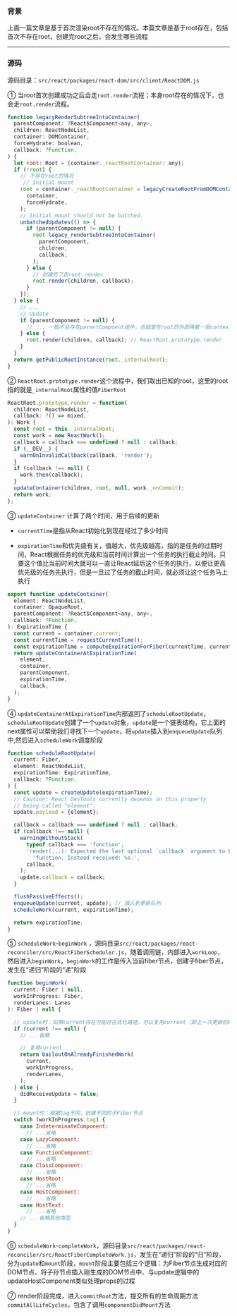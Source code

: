 ### 背景

上面一篇文章是基于首次渲染root不存在的情况。本篇文章是基于root存在，包括首次不存在root，创建完root之后，会发生哪些流程

---

### 源码
源码目录：`src/react/packages/react-dom/src/client/ReactDOM.js`

① 当root首次创建成功之后会走`root.render`流程；本身root存在的情况下，也会走`root.render`流程。

```javascript
function legacyRenderSubtreeIntoContainer(
  parentComponent: ?React$Component<any, any>,
  children: ReactNodeList,
  container: DOMContainer,
  forceHydrate: boolean,
  callback: ?Function,
) {
  let root: Root = (container._reactRootContainer: any);
  if (!root) {
    // 不存在root的情况
     // Initial mount
    root = container._reactRootContainer = legacyCreateRootFromDOMContainer(
      container,
      forceHydrate,
    );
    // Initial mount should not be batched.
    unbatchedUpdates(() => {
      if (parentComponent != null) {
        root.legacy_renderSubtreeIntoContainer(
          parentComponent,
          children,
          callback,
        );
      } else {
        // 创建完了走root.render
        root.render(children, callback);
      }
    });
  } else {
    // ...
    // Update
    if (parentComponent != null) {
      // ... 一般不会存在parentCompoent组件，也就是在root的外部再套一层context
    } else {
      root.render(children, callback); // ReactRoot.prototype.render
    }
  }
  return getPublicRootInstance(root._internalRoot);
}
```

② `ReactRoot.prototype.render`这个流程中，我们取出已知的root，这里的root指的就是`_internalRoot`属性的值`FiberRoot`

```javascript
ReactRoot.prototype.render = function(
  children: ReactNodeList,
  callback: ?() => mixed,
): Work {
  const root = this._internalRoot;
  const work = new ReactWork();
  callback = callback === undefined ? null : callback;
  if (__DEV__) {
    warnOnInvalidCallback(callback, 'render');
  }
  if (callback !== null) {
    work.then(callback);
  }
  updateContainer(children, root, null, work._onCommit);
  return work;
};
```

③ `updateContainer` 计算了两个时间，用于后续的更新

+ `currentTime`是指从React初始化到现在经过了多少时间

+ `expirationTime`和优先级有关，值越大，优先级越高，指的是任务的过期时间，React根据任务的优先级和当前时间计算出一个任务的执行截止时间。只要这个值比当前时间大就可以一直让React延后这个任务的执行，以便让更高优先级的任务先执行，但是一旦过了任务的截止时间，就必须让这个任务马上执行

```javascript
export function updateContainer(
  element: ReactNodeList,
  container: OpaqueRoot,
  parentComponent: ?React$Component<any, any>,
  callback: ?Function,
): ExpirationTime {
  const current = container.current;
  const currentTime = requestCurrentTime();
  const expirationTime = computeExpirationForFiber(currentTime, current);
  return updateContainerAtExpirationTime(
    element,
    container,
    parentComponent,
    expirationTime,
    callback,
  );
}
```

④ `updateContainerAtExpirationTime`内部返回了`scheduleRootUpdate`，`scheduleRootUpdate`创建了一个`update`对象，`update`是一个链表结构，它上面的next属性可以帮助我们寻找下一个`update`，将`update`插入到`enqueueUpdate`队列中,然后进入`scheduleWork`调度阶段

```javascript
function scheduleRootUpdate(
  current: Fiber,
  element: ReactNodeList,
  expirationTime: ExpirationTime,
  callback: ?Function,
) {
  const update = createUpdate(expirationTime);
  // Caution: React DevTools currently depends on this property
  // being called "element".
  update.payload = {element};

  callback = callback === undefined ? null : callback;
  if (callback !== null) {
    warningWithoutStack(
      typeof callback === 'function',
      'render(...): Expected the last optional `callback` argument to be a ' +
        'function. Instead received: %s.',
      callback,
    );
    update.callback = callback;
  }

  flushPassiveEffects();
  enqueueUpdate(current, update); // 插入到更新队列
  scheduleWork(current, expirationTime);

  return expirationTime;
}
```

⑤ `scheduleWork`-`beginWork` ，源码目录`src/react/packages/react-reconciler/src/ReactFiberScheduler.js`，随着调用链，内部进入`workLoop`，然后进入`beginWork`，`beginWork`的工作是传入当前fiber节点，创建子fiber节点，发生在“递归”阶段的“递”阶段
```javascript
function beginWork(
  current: Fiber | null,
  workInProgress: Fiber,
  renderLanes: Lanes
): Fiber | null {

  // update时：如果current存在可能存在优化路径，可以复用current（即上一次更新的Fiber节点）
  if (current !== null) {
    // ...省略

    // 复用current
    return bailoutOnAlreadyFinishedWork(
      current,
      workInProgress,
      renderLanes,
    );
  } else {
    didReceiveUpdate = false;
  }

  // mount时：根据tag不同，创建不同的子Fiber节点
  switch (workInProgress.tag) {
    case IndeterminateComponent: 
      // ...省略
    case LazyComponent: 
      // ...省略
    case FunctionComponent: 
      // ...省略
    case ClassComponent: 
      // ...省略
    case HostRoot:
      // ...省略
    case HostComponent:
      // ...省略
    case HostText:
      // ...省略
    // ...省略其他类型
  }
}
```


⑥ `scheduleWork`-`completeWork`，源码目录`src/react/packages/react-reconciler/src/ReactFiberCompleteWork.js`，发生在“递归”阶段的“归”阶段，分为`update`和`mount`阶段，`mount`阶段主要包括三个逻辑：为Fiber节点生成对应的DOM节点、将子孙节点插入刚生成的DOM节点中、与update逻辑中的updateHostComponent类似处理props的过程

⑦ render阶段完成，进入`commitRoot`方法，提交所有的生命周期方法`commitAllLifeCycles`，包含了调用`componentDidMount`方法
